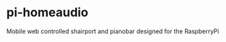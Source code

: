 pi-homeaudio
============

Mobile web controlled shairport and pianobar designed for the RaspberryPi
